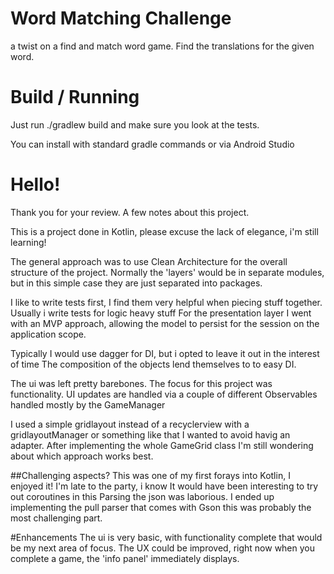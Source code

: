 # Word Matching Challenge
a twist on a find and match word game. Find the translations for the given word. 

# Build / Running
Just run ./gradlew build and make sure you look at the tests.

You can install with standard gradle commands or via Android Studio

# Hello!
Thank you for your review. 
A few notes about this project.

This is a project done in Kotlin, please excuse the lack of elegance, i'm still learning!

The general approach was to use Clean Architecture for the overall structure of the project.
Normally the 'layers' would be in separate modules, but in this simple case they are just separated into packages.

I like to write tests first, I find them very helpful when piecing stuff together.
Usually i write tests for logic heavy stuff
For the presentation layer I went with an MVP approach, allowing the model to persist for the session on the application scope.


Typically I would use dagger for DI, but i opted to leave it out in the interest of time 
The composition of the objects lend themselves to to easy DI.

The ui was left pretty barebones. The focus for this project was functionality.
UI updates are handled via a couple of different Observables handled mostly by the GameManager

I used a simple gridlayout instead of a recyclerview with a gridlayoutManager or something like that
I wanted to avoid havig an adapter. After implementing the whole GameGrid class I'm still wondering
about which approach works best. 

##Challenging aspects?
This was one of my first forays into Kotlin, I enjoyed it! I'm late to the party, i know
It would have been interesting to try out coroutines in this
Parsing the json was laborious. I ended up implementing the pull parser that comes with Gson
this was probably the most challenging part. 

#Enhancements
The ui is very basic, with functionality complete that would be my next area of focus.
The UX could be improved, right now when you complete a game, the 'info panel'
immediately displays.



